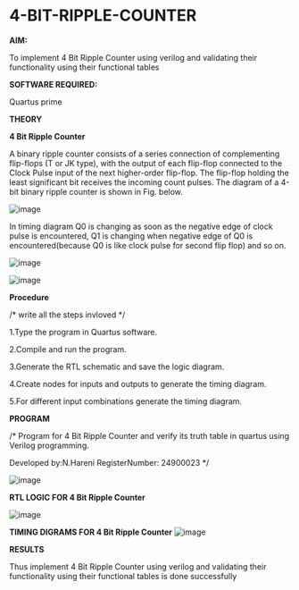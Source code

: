 # 4-BIT-RIPPLE-COUNTER

**AIM:**

To implement  4 Bit Ripple Counter using verilog and validating their functionality using their functional tables

**SOFTWARE REQUIRED:**

Quartus prime

**THEORY**

**4 Bit Ripple Counter**

A binary ripple counter consists of a series connection of complementing flip-flops (T or JK type), with the output of each flip-flop connected to the Clock Pulse input of the next higher-order flip-flop. The flip-flop holding the least significant bit receives the incoming count pulses. The diagram of a 4-bit binary ripple counter is shown in Fig. below.

![image](https://github.com/naavaneetha/4-BIT-RIPPLE-COUNTER/assets/154305477/cb4b74d4-31ab-4359-95d0-d22e67daba13)

In timing diagram Q0 is changing as soon as the negative edge of clock pulse is encountered, Q1 is changing when negative edge of Q0 is encountered(because Q0 is like clock pulse for second flip flop) and so on.

![image](https://github.com/naavaneetha/4-BIT-RIPPLE-COUNTER/assets/154305477/a573a7d6-014e-4e54-93e6-e2ac9530960b)

![image](https://github.com/naavaneetha/4-BIT-RIPPLE-COUNTER/assets/154305477/85e1958a-2fc1-49bb-9a9f-d58ccbf3663c)

**Procedure**

/* write all the steps invloved */

1.Type the program in Quartus software.

2.Compile and run the program.    

3.Generate the RTL schematic and save the logic diagram. 

4.Create nodes for inputs and outputs to generate the timing diagram.

5.For different input combinations generate the timing diagram.


**PROGRAM**

/* Program for 4 Bit Ripple Counter and verify its truth table in quartus using Verilog programming.

 Developed by:N.Hareni  RegisterNumber: 24900023
*/

![image](https://github.com/user-attachments/assets/f4d3f06f-7841-4859-b22d-ebb1ca9a6f85)

**RTL LOGIC FOR 4 Bit Ripple Counter**

![image](https://github.com/user-attachments/assets/b63c14e4-89d3-40b6-9032-bf23cd2493f8)


**TIMING DIGRAMS FOR 4 Bit Ripple Counter**
![image](https://github.com/user-attachments/assets/34a41413-ce5c-43cd-8507-ab01a8ebea27)



**RESULTS**

Thus implement 4 Bit Ripple Counter using verilog and validating their functionality using their functional tables is done successfully
